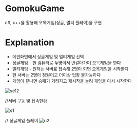 # GomokuGame
c#, c++을 활용해 오목게임(싱글, 멀티 플레이)을 구현

# Explanation
* 메인화면에서 싱글게임 및 멀티게임 선택
* 싱글게임 - 한 컴퓨터로 두명이서 번갈아가며 오목게임을 한다
* 멀티게임 - 원하는 서버로 접속해 2명이 되면 오목게임을 시작한다
* 한 서버는 2명이 정원이고 더이상 입장 불가능하다
* 게임이 끝나면 승패가 가려지고 재시작을 눌려 게임을 다시 시작한다

![se12](https://user-images.githubusercontent.com/48978983/76702734-94fcfe80-670f-11ea-934b-b9b72e5c3c23.png)

//서버 구동 및 접속현황

![s1](https://user-images.githubusercontent.com/48978983/76702776-de4d4e00-670f-11ea-9794-b2e8d0544b07.png)

// 싱글게임 플레이
![o2](https://user-images.githubusercontent.com/48978983/76702795-0c329280-6710-11ea-94ee-0e74466dc391.png)
